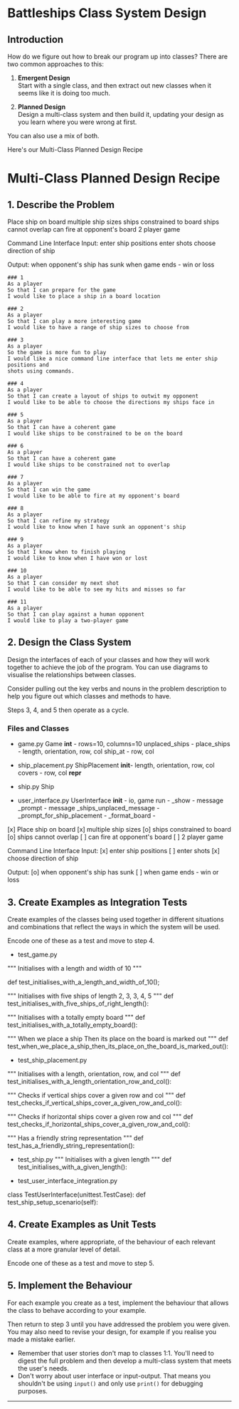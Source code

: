# Battleships Class System Design

## Introduction
How do we figure out how to break our program up
into classes? There are two common approaches to this:

1. **Emergent Design**  
   Start with a single class, and then extract out new classes when it seems
   like it is doing too much.

2. **Planned Design**  
   Design a multi-class system and then build it, updating your design as you
   learn where you were wrong at first.

You can also use a mix of both.

Here's our Multi-Class Planned Design Recipe

# Multi-Class Planned Design Recipe
 
## 1. Describe the Problem

Place ship on board
multiple ship sizes
ships constrained to board
ships cannot overlap
can fire at opponent's board
2 player game

Command Line Interface Input:
enter ship positions
enter shots
choose direction of ship 

Output:
when opponent's ship has sunk
when game ends - win or loss


```
### 1
As a player
So that I can prepare for the game
I would like to place a ship in a board location

### 2
As a player
So that I can play a more interesting game
I would like to have a range of ship sizes to choose from

### 3
As a player
So the game is more fun to play
I would like a nice command line interface that lets me enter ship positions and
shots using commands.

### 4
As a player
So that I can create a layout of ships to outwit my opponent
I would like to be able to choose the directions my ships face in

### 5
As a player
So that I can have a coherent game
I would like ships to be constrained to be on the board

### 6
As a player
So that I can have a coherent game
I would like ships to be constrained not to overlap

### 7
As a player
So that I can win the game
I would like to be able to fire at my opponent's board

### 8
As a player
So that I can refine my strategy
I would like to know when I have sunk an opponent's ship

### 9
As a player
So that I know when to finish playing
I would like to know when I have won or lost

### 10
As a player
So that I can consider my next shot
I would like to be able to see my hits and misses so far

### 11
As a player
So that I can play against a human opponent
I would like to play a two-player game
```

## 2. Design the Class System

Design the interfaces of each of your classes and how they will work together
to achieve the job of the program. You can use diagrams to visualise the
relationships between classes.

Consider pulling out the key verbs and nouns in the problem description to
help you figure out which classes and methods to have.

Steps 3, 4, and 5 then operate as a cycle.

### Files and Classes
- game.py
Game
    __int__ - rows=10, columns=10
    unplaced_ships - 
    place_ships - length, orientation, row, col
    ship_at - row, col

- ship_placement.py
ShipPlacement 
    __init__- length, orientation, row, col
    covers - row, col
    __repr__

- ship.py
Ship

- user_interface.py
UserInterface
    __init__ - io, game
    run -
    _show - message
    _prompt - message
    _ships_unplaced_message - 
    _prompt_for_ship_placement - 
    _format_board - 


[x] Place ship on board
[x] multiple ship sizes
[o] ships constrained to board
[o] ships cannot overlap
[ ] can fire at opponent's board
[ ] 2 player game

Command Line Interface Input:
[x] enter ship positions
[ ] enter shots
[x] choose direction of ship 

Output:
[o] when opponent's ship has sunk
[ ] when game ends - win or loss

## 3. Create Examples as Integration Tests

Create examples of the classes being used together in different situations
and combinations that reflect the ways in which the system will be used.

Encode one of these as a test and move to step 4.

- test_game.py

"""
Initialises with a length and width of 10
"""

def test_initialises_with_a_length_and_width_of_10(); 

"""
Initialises with five ships of length 2, 3, 3, 4, 5
"""
def test_initialises_with_five_ships_of_right_length():

"""
Initialises with a totally empty board
"""
def test_initialises_with_a_totally_empty_board():
    
"""
When we place a ship
Then its place on the board is marked out
"""
def test_when_we_place_a_ship_then_its_place_on_the_board_is_marked_out():

    

- test_ship_placement.py

"""
Initialises with a length, orientation, row, and col
"""
def test_initialises_with_a_length_orientation_row_and_col():

"""
Checks if vertical ships cover a given row and col
"""
def test_checks_if_vertical_ships_cover_a_given_row_and_col():

"""
Checks if horizontal ships cover a given row and col
"""
def test_checks_if_horizontal_ships_cover_a_given_row_and_col():

"""
Has a friendly string representation
"""
def test_has_a_friendly_string_representation():


- test_ship.py
"""
Initialises with a given length
"""
def test_initialises_with_a_given_length():

- test_user_interface_integration.py

class TestUserInterface(unittest.TestCase):
    def test_ship_setup_scenario(self):


## 4. Create Examples as Unit Tests

Create examples, where appropriate, of the behaviour of each relevant class at
a more granular level of detail.

Encode one of these as a test and move to step 5.

## 5. Implement the Behaviour

For each example you create as a test, implement the behaviour that allows the
class to behave according to your example.

Then return to step 3 until you have addressed the problem you were given. You
may also need to revise your design, for example if you realise you made a
mistake earlier.


* Remember that user stories don't map to classes 1:1. You'll need to digest the
  full problem and then develop a multi-class system that meets the user's
  needs.
* Don't worry about user interface or input-output. That means you shouldn't be
  using `input()` and only use `print()` for debugging purposes.

---